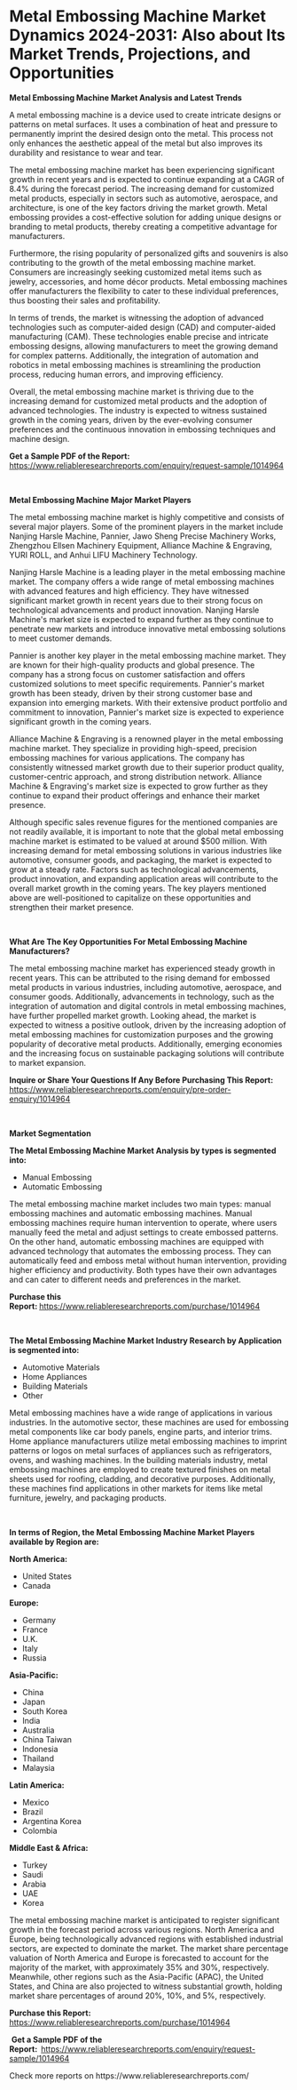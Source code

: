 <p><h1>Metal Embossing Machine Market Dynamics 2024-2031: Also about Its Market Trends, Projections, and Opportunities</h1></p><p><strong>Metal Embossing Machine Market Analysis and Latest Trends</strong></p>
<p><p>A metal embossing machine is a device used to create intricate designs or patterns on metal surfaces. It uses a combination of heat and pressure to permanently imprint the desired design onto the metal. This process not only enhances the aesthetic appeal of the metal but also improves its durability and resistance to wear and tear.</p><p>The metal embossing machine market has been experiencing significant growth in recent years and is expected to continue expanding at a CAGR of 8.4% during the forecast period. The increasing demand for customized metal products, especially in sectors such as automotive, aerospace, and architecture, is one of the key factors driving the market growth. Metal embossing provides a cost-effective solution for adding unique designs or branding to metal products, thereby creating a competitive advantage for manufacturers.</p><p>Furthermore, the rising popularity of personalized gifts and souvenirs is also contributing to the growth of the metal embossing machine market. Consumers are increasingly seeking customized metal items such as jewelry, accessories, and home décor products. Metal embossing machines offer manufacturers the flexibility to cater to these individual preferences, thus boosting their sales and profitability.</p><p>In terms of trends, the market is witnessing the adoption of advanced technologies such as computer-aided design (CAD) and computer-aided manufacturing (CAM). These technologies enable precise and intricate embossing designs, allowing manufacturers to meet the growing demand for complex patterns. Additionally, the integration of automation and robotics in metal embossing machines is streamlining the production process, reducing human errors, and improving efficiency.</p><p>Overall, the metal embossing machine market is thriving due to the increasing demand for customized metal products and the adoption of advanced technologies. The industry is expected to witness sustained growth in the coming years, driven by the ever-evolving consumer preferences and the continuous innovation in embossing techniques and machine design.</p></p>
<p><strong>Get a Sample PDF of the Report:&nbsp;</strong> <a href="https://www.reliableresearchreports.com/enquiry/request-sample/1014964">https://www.reliableresearchreports.com/enquiry/request-sample/1014964</a></p>
<p>&nbsp;</p>
<p><strong>Metal Embossing Machine Major Market Players</strong></p>
<p><p>The metal embossing machine market is highly competitive and consists of several major players. Some of the prominent players in the market include Nanjing Harsle Machine, Pannier, Jawo Sheng Precise Machinery Works, Zhengzhou Ellsen Machinery Equipment, Alliance Machine & Engraving, YURI ROLL, and Anhui LIFU Machinery Technology.</p><p>Nanjing Harsle Machine is a leading player in the metal embossing machine market. The company offers a wide range of metal embossing machines with advanced features and high efficiency. They have witnessed significant market growth in recent years due to their strong focus on technological advancements and product innovation. Nanjing Harsle Machine's market size is expected to expand further as they continue to penetrate new markets and introduce innovative metal embossing solutions to meet customer demands.</p><p>Pannier is another key player in the metal embossing machine market. They are known for their high-quality products and global presence. The company has a strong focus on customer satisfaction and offers customized solutions to meet specific requirements. Pannier's market growth has been steady, driven by their strong customer base and expansion into emerging markets. With their extensive product portfolio and commitment to innovation, Pannier's market size is expected to experience significant growth in the coming years.</p><p>Alliance Machine & Engraving is a renowned player in the metal embossing machine market. They specialize in providing high-speed, precision embossing machines for various applications. The company has consistently witnessed market growth due to their superior product quality, customer-centric approach, and strong distribution network. Alliance Machine & Engraving's market size is expected to grow further as they continue to expand their product offerings and enhance their market presence.</p><p>Although specific sales revenue figures for the mentioned companies are not readily available, it is important to note that the global metal embossing machine market is estimated to be valued at around $500 million. With increasing demand for metal embossing solutions in various industries like automotive, consumer goods, and packaging, the market is expected to grow at a steady rate. Factors such as technological advancements, product innovation, and expanding application areas will contribute to the overall market growth in the coming years. The key players mentioned above are well-positioned to capitalize on these opportunities and strengthen their market presence.</p></p>
<p>&nbsp;</p>
<p><strong>What Are The Key Opportunities For Metal Embossing Machine Manufacturers?</strong></p>
<p><p>The metal embossing machine market has experienced steady growth in recent years. This can be attributed to the rising demand for embossed metal products in various industries, including automotive, aerospace, and consumer goods. Additionally, advancements in technology, such as the integration of automation and digital controls in metal embossing machines, have further propelled market growth. Looking ahead, the market is expected to witness a positive outlook, driven by the increasing adoption of metal embossing machines for customization purposes and the growing popularity of decorative metal products. Additionally, emerging economies and the increasing focus on sustainable packaging solutions will contribute to market expansion.</p></p>
<p><strong>Inquire or Share Your Questions If Any Before Purchasing This Report:</strong> <a href="https://www.reliableresearchreports.com/enquiry/pre-order-enquiry/1014964">https://www.reliableresearchreports.com/enquiry/pre-order-enquiry/1014964</a></p>
<p>&nbsp;</p>
<p><strong>Market Segmentation</strong></p>
<p><strong>The Metal Embossing Machine Market Analysis by types is segmented into:</strong></p>
<p><ul><li>Manual Embossing</li><li>Automatic Embossing</li></ul></p>
<p><p>The metal embossing machine market includes two main types: manual embossing machines and automatic embossing machines. Manual embossing machines require human intervention to operate, where users manually feed the metal and adjust settings to create embossed patterns. On the other hand, automatic embossing machines are equipped with advanced technology that automates the embossing process. They can automatically feed and emboss metal without human intervention, providing higher efficiency and productivity. Both types have their own advantages and can cater to different needs and preferences in the market.</p></p>
<p><strong>Purchase this Report:&nbsp;</strong><a href="https://www.reliableresearchreports.com/purchase/1014964">https://www.reliableresearchreports.com/purchase/1014964</a></p>
<p>&nbsp;</p>
<p><strong>The Metal Embossing Machine Market Industry Research by Application is segmented into:</strong></p>
<p><ul><li>Automotive Materials</li><li>Home Appliances</li><li>Building Materials</li><li>Other</li></ul></p>
<p><p>Metal embossing machines have a wide range of applications in various industries. In the automotive sector, these machines are used for embossing metal components like car body panels, engine parts, and interior trims. Home appliance manufacturers utilize metal embossing machines to imprint patterns or logos on metal surfaces of appliances such as refrigerators, ovens, and washing machines. In the building materials industry, metal embossing machines are employed to create textured finishes on metal sheets used for roofing, cladding, and decorative purposes. Additionally, these machines find applications in other markets for items like metal furniture, jewelry, and packaging products.</p></p>
<p>&nbsp;</p>
<p><strong>In terms of Region, the Metal Embossing Machine Market Players available by Region are:</strong></p>
<p>
    <p> <strong> North America: </strong>
        <ul>
            <li>United States</li>
            <li>Canada</li>
        </ul>
        </p> 
    <p> <strong> Europe: </strong>
        <ul>
            <li>Germany</li>
            <li>France</li>
            <li>U.K.</li>
            <li>Italy</li>
            <li>Russia</li>
        </ul>
        </p> 
    <p> <strong> Asia-Pacific: </strong>
        <ul>
            <li>China</li>
            <li>Japan</li>
            <li>South Korea</li>
            <li>India</li>
            <li>Australia</li>
            <li>China Taiwan</li>
            <li>Indonesia</li>
            <li>Thailand</li>
            <li>Malaysia</li>
        </ul>
        </p> 
    <p> <strong> Latin America: </strong>
        <ul>
            <li>Mexico</li>
            <li>Brazil</li>
            <li>Argentina Korea</li>
            <li>Colombia</li>
        </ul>
        </p> 
    <p> <strong> Middle East & Africa: </strong>
        <ul>
            <li>Turkey</li>
            <li>Saudi</li>
            <li>Arabia</li>
            <li>UAE</li>
            <li>Korea</li>
        </ul>
    </p>
    </p>
<p><p>The metal embossing machine market is anticipated to register significant growth in the forecast period across various regions. North America and Europe, being technologically advanced regions with established industrial sectors, are expected to dominate the market. The market share percentage valuation of North America and Europe is forecasted to account for the majority of the market, with approximately 35% and 30%, respectively. Meanwhile, other regions such as the Asia-Pacific (APAC), the United States, and China are also projected to witness substantial growth, holding market share percentages of around 20%, 10%, and 5%, respectively.</p></p>
<p><strong>Purchase this Report: </strong><a href="https://www.reliableresearchreports.com/purchase/1014964">https://www.reliableresearchreports.com/purchase/1014964</a></p>
<p>&nbsp;<strong>Get a Sample PDF of the Report:&nbsp;&nbsp;</strong><a href="https://www.reliableresearchreports.com/enquiry/request-sample/1014964">https://www.reliableresearchreports.com/enquiry/request-sample/1014964</a></p>
<p><strong></strong></p>
<p>Check more reports on https://www.reliableresearchreports.com/</p>